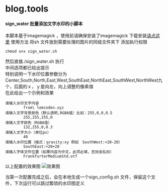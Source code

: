 # blog.tools
#### sign_water 批量添加文字水印的小脚本
本脚本基于imagemagick ，使用前请确保安装了imagemagick
下载安装<a href="https://imagemagick.org/script/download.php">请点这里</a>
使用方法
将sh 文件放到需要处理的图片的同级文件夹下
添加执行权限
```
chmod u+x sign_water.sh
```
然后直接./sign_water.sh 执行　<br/>
中间选项都已给出提示 <br/>
特别说明一下水印位置参数分为Center,South,North,East,West,SouthEast,NorthEast,SouthWest,NorthWest九个，后面的ｘ，ｙ是向左，向上调整的像素值 <br/>
在此给出一个示例和效果 <br/>
```
请输入水印文字内容
		from\ lemcoden.xyz
请输入文字背景颜色（默认透明,RGBA值）比如：255,0,0,0.5
		255,255,255,0
请输入文字颜色（RGBA值）
		132,255,0,0.3
请输入文字大小（单位ps）
		40
请输入水印位置（格式：gravity:xy 例如　SouthWest:+20-20）
		SouthEast:+20+20
请输入字体文件位置（如果内容为中文，此项必填，否则会乱码）
		FrankfurterMediumStd.otf
```
以上配置的效果图
![效果图](http://picture.lemcoden.xyz/node_js_path.png)

当第一次配置完成之后，会在本地生成一个sign_config.sh 文件，保留这个文件，下次运行可以跳过繁琐的水印图定义<br/>
